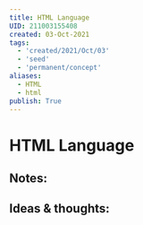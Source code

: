 ```yaml
---
title: HTML Language
UID: 211003155408
created: 03-Oct-2021
tags:
  - 'created/2021/Oct/03'
  - 'seed'
  - 'permanent/concept'
aliases:
  - HTML
  - html
publish: True
---
```

# HTML Language

## Notes:


## Ideas & thoughts:

